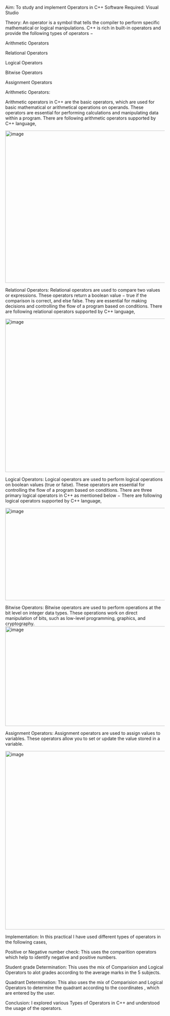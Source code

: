 Aim: To study and implement Operators in C++
Software Required:
Visual Studio

Theory:
An operator is a symbol that tells the compiler to perform specific mathematical or logical manipulations. C++ is rich in built-in operators and provide the following types of operators −

Arithmetic Operators

Relational Operators

Logical Operators

Bitwise Operators

Assignment Operators

Arithmetic Operators:

Arithmetic operators in C++ are the basic operators, which are used for basic mathematical or arithmetical operations on operands. These operators are essential for performing calculations and manipulating data within a program. There are following arithmetic operators supported by C++ language,

<img width="636" height="481" alt="image" src="https://github.com/user-attachments/assets/37365c24-32ad-46de-9846-0182e42d730c" />

Relational Operators:
Relational operators are used to compare two values or expressions. These operators return a boolean value − true if the comparison is correct, and else false. They are essential for making decisions and controlling the flow of a program based on conditions. There are following relational operators supported by C++ language,

<img width="622" height="485" alt="image" src="https://github.com/user-attachments/assets/e8b8e019-0cc2-43f8-aa74-f4a64c5aeb13" />

Logical Operators:
Logical operators are used to perform logical operations on boolean values (true or false). These operators are essential for controlling the flow of a program based on conditions. There are three primary logical operators in C++ as mentioned below − There are following logical operators supported by C++ language,

<img width="635" height="292" alt="image" src="https://github.com/user-attachments/assets/da870811-8700-458f-b2a1-0514b429ece2" />

Bitwise Operators:
Bitwise operators are used to perform operations at the bit level on integer data types. These operations work on direct manipulation of bits, such as low-level programming, graphics, and cryptography.
<img width="678" height="315" alt="image" src="https://github.com/user-attachments/assets/22c1003b-c922-478d-9fa5-965d87c38db8" />

Assignment Operators:
Assignment operators are used to assign values to variables. These operators allow you to set or update the value stored in a variable.

<img width="640" height="564" alt="image" src="https://github.com/user-attachments/assets/48b9c8f2-a754-453a-84dc-4e170281239f" />

Implementation:
In this practical I have used different types of operators in the following cases,

Positive or Negative number check:
This uses the comparition operators which help to identify negative and positive numbers.

Student grade Determination:
This uses the mix of Comparision and Logical Operators to alot grades according to the average marks in the 5 subjects.

Quadrant Determination:
This also uses the mix of Comparision and Logical Operators to determine the quadrant according to the coordinates , which are entered by the user.

Conclusion:
I explored various Types of Operators in C++ and understood the usage of the operators.

